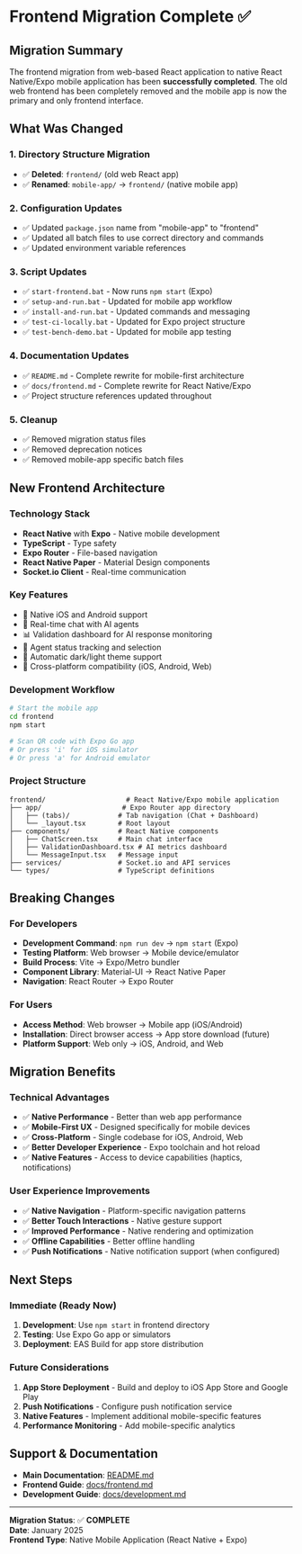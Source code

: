 # Frontend Migration Complete ✅

## Migration Summary

The frontend migration from web-based React application to native React Native/Expo mobile application has been **successfully completed**. The old web frontend has been completely removed and the mobile app is now the primary and only frontend interface.

## What Was Changed

### 1. Directory Structure Migration
- ✅ **Deleted**: `frontend/` (old web React app)
- ✅ **Renamed**: `mobile-app/` → `frontend/` (native mobile app)

### 2. Configuration Updates
- ✅ Updated `package.json` name from "mobile-app" to "frontend"
- ✅ Updated all batch files to use correct directory and commands
- ✅ Updated environment variable references

### 3. Script Updates
- ✅ `start-frontend.bat` - Now runs `npm start` (Expo)
- ✅ `setup-and-run.bat` - Updated for mobile app workflow
- ✅ `install-and-run.bat` - Updated commands and messaging
- ✅ `test-ci-locally.bat` - Updated for Expo project structure
- ✅ `test-bench-demo.bat` - Updated for mobile app testing

### 4. Documentation Updates
- ✅ `README.md` - Complete rewrite for mobile-first architecture
- ✅ `docs/frontend.md` - Complete rewrite for React Native/Expo
- ✅ Project structure references updated throughout

### 5. Cleanup
- ✅ Removed migration status files
- ✅ Removed deprecation notices
- ✅ Removed mobile-app specific batch files

## New Frontend Architecture

### Technology Stack
- **React Native** with **Expo** - Native mobile development
- **TypeScript** - Type safety
- **Expo Router** - File-based navigation
- **React Native Paper** - Material Design components
- **Socket.io Client** - Real-time communication

### Key Features
- 📱 Native iOS and Android support
- 💬 Real-time chat with AI agents
- 📊 Validation dashboard for AI response monitoring  
- 🎯 Agent status tracking and selection
- 🌙 Automatic dark/light theme support
- 🔄 Cross-platform compatibility (iOS, Android, Web)

### Development Workflow
```bash
# Start the mobile app
cd frontend
npm start

# Scan QR code with Expo Go app
# Or press 'i' for iOS simulator
# Or press 'a' for Android emulator
```

### Project Structure
```
frontend/                    # React Native/Expo mobile application
├── app/                    # Expo Router app directory
│   ├── (tabs)/            # Tab navigation (Chat + Dashboard)
│   └── _layout.tsx        # Root layout
├── components/            # React Native components
│   ├── ChatScreen.tsx     # Main chat interface
│   ├── ValidationDashboard.tsx # AI metrics dashboard
│   └── MessageInput.tsx   # Message input
├── services/              # Socket.io and API services
└── types/                 # TypeScript definitions
```

## Breaking Changes

### For Developers
- **Development Command**: `npm run dev` → `npm start` (Expo)
- **Testing Platform**: Web browser → Mobile device/emulator
- **Build Process**: Vite → Expo/Metro bundler
- **Component Library**: Material-UI → React Native Paper
- **Navigation**: React Router → Expo Router

### For Users
- **Access Method**: Web browser → Mobile app (iOS/Android)
- **Installation**: Direct browser access → App store download (future)
- **Platform Support**: Web only → iOS, Android, and Web

## Migration Benefits

### Technical Advantages
- ✅ **Native Performance** - Better than web app performance
- ✅ **Mobile-First UX** - Designed specifically for mobile devices
- ✅ **Cross-Platform** - Single codebase for iOS, Android, Web
- ✅ **Better Developer Experience** - Expo toolchain and hot reload
- ✅ **Native Features** - Access to device capabilities (haptics, notifications)

### User Experience Improvements
- ✅ **Native Navigation** - Platform-specific navigation patterns
- ✅ **Better Touch Interactions** - Native gesture support
- ✅ **Improved Performance** - Native rendering and optimization
- ✅ **Offline Capabilities** - Better offline handling
- ✅ **Push Notifications** - Native notification support (when configured)

## Next Steps

### Immediate (Ready Now)
1. **Development**: Use `npm start` in frontend directory
2. **Testing**: Use Expo Go app or simulators
3. **Deployment**: EAS Build for app store distribution

### Future Considerations
1. **App Store Deployment** - Build and deploy to iOS App Store and Google Play
2. **Push Notifications** - Configure push notification service
3. **Native Features** - Implement additional mobile-specific features
4. **Performance Monitoring** - Add mobile-specific analytics

## Support & Documentation

- **Main Documentation**: [README.md](./README.md)
- **Frontend Guide**: [docs/frontend.md](./docs/frontend.md)
- **Development Guide**: [docs/development.md](./docs/development.md)

---

**Migration Status**: ✅ **COMPLETE**  
**Date**: January 2025  
**Frontend Type**: Native Mobile Application (React Native + Expo)
